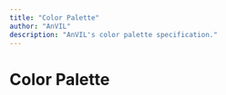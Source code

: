 ```yaml
---
title: "Color Palette"
author: "AnVIL"
description: "AnVIL's color palette specification."
---
```


# Color Palette

<style-guide-color-palette></style-guide-color-palette>
